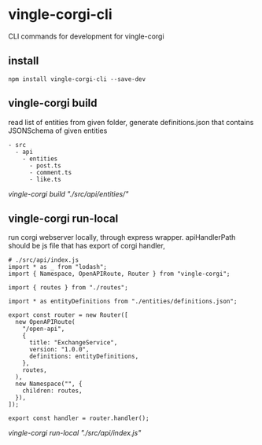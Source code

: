 # vingle-corgi-cli
CLI commands for development for vingle-corgi

## install 
```
npm install vingle-corgi-cli --save-dev
```

## vingle-corgi build <entitiesFolder>
read list of entities from given folder, generate definitions.json that contains JSONSchema of given entities
```
- src
  - api 
    - entities
      - post.ts
      - comment.ts
      - like.ts
```
*vingle-corgi build "./src/api/entities/"*

## vingle-corgi run-local <apiHandlerPath>
run corgi webserver locally, through express wrapper.
apiHandlerPath should be js file that has export of corgi handler,
```
# ./src/api/index.js
import * as _ from "lodash";
import { Namespace, OpenAPIRoute, Router } from "vingle-corgi";

import { routes } from "./routes";

import * as entityDefinitions from "./entities/definitions.json";

export const router = new Router([
  new OpenAPIRoute(
    "/open-api",
    {
      title: "ExchangeService",
      version: "1.0.0",
      definitions: entityDefinitions,
    },
    routes,
  ),
  new Namespace("", {
    children: routes,
  }),
]);

export const handler = router.handler();
```

*vingle-corgi run-local "./src/api/index.js"*
